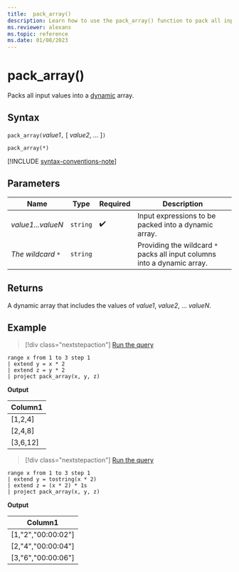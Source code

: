 ```yaml
---
title:  pack_array()
description: Learn how to use the pack_array() function to pack all input values into a dynamic array.
ms.reviewer: alexans
ms.topic: reference
ms.date: 01/08/2023
---
```

# pack_array()

Packs all input values into a [dynamic](scalar-data-types/dynamic.md) array.

## Syntax

`pack_array(`*value1*`,` [ *value2*, ... ]`)`

`pack_array(*)`

[!INCLUDE [syntax-conventions-note](../../includes/syntax-conventions-note.md)]

## Parameters

| Name | Type | Required | Description |
|--|--|--|--|
| *value1...valueN* | `string` |  :heavy_check_mark: | Input expressions to be packed into a dynamic array.|
| *The wildcard `*`*| `string` | | Providing the wildcard `*` packs all input columns into a dynamic array.|

## Returns

A dynamic array that includes the values of *value1*, *value2*, ... *valueN*.

## Example

> [!div class="nextstepaction"]
> <a href="https://dataexplorer.azure.com/clusters/help/databases/Samples?query=H4sIAAAAAAAAA0XKMQqAMAwF0N1T/FGlS3X2LBJqFBTbEjM0xcPrILg+nlDcGAWrpBMemjDiUs7wzQ0uynGBYXpHj+Gn+pJ9lCXtHBSZwjGTCFlbHMyhdg9FnMwrXgAAAA==" target="_blank">Run the query</a>

```kusto
range x from 1 to 3 step 1
| extend y = x * 2
| extend z = y * 2
| project pack_array(x, y, z)
```

**Output**

|Column1|
|---|
|[1,2,4]|
|[2,4,8]|
|[3,6,12]|

> [!div class="nextstepaction"]
> <a href="https://dataexplorer.azure.com/clusters/help/databases/Samples?query=H4sIAAAAAAAAA0XJMQ6AIBAF0d5T/FKMDVp7FkNwNWoEsmyxGA8vhYnNFPPYhY2gWDlesJCIEVkowTYPSIXCgoKpQhbew9YqOgzmx7viN2tsrpI4HuQFyflzdsyutNqj9LjNC2/1GNRvAAAA" target="_blank">Run the query</a>

```kusto
range x from 1 to 3 step 1
| extend y = tostring(x * 2)
| extend z = (x * 2) * 1s
| project pack_array(x, y, z)
```

**Output**

|Column1|
|---|
|[1,"2","00:00:02"]|
|[2,"4","00:00:04"]|
|[3,"6","00:00:06"]|
